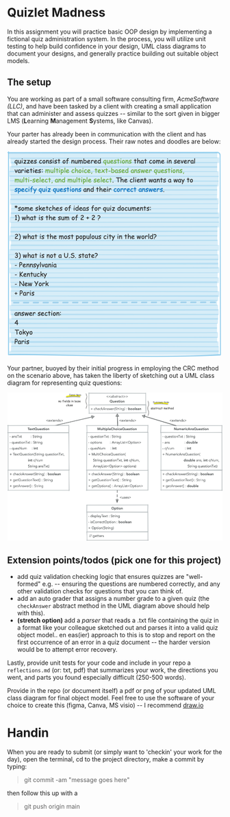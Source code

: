 # Quizlet Madness

In this assignment you will practice basic OOP design by implementing a
fictional quiz administration system. In the process, you will utilize unit 
testing to help build confidence in your design, UML class diagrams to document 
your designs, and generally practice building out suitable object models.

## The setup

You are working as part of a small software consulting firm, *AcmeSoftware (LLC)*,
and have been tasked by a client with creating a small application that can 
administer and assess quizzes -- similar to the sort given in bigger LMS 
(**L**earning **M**anagement **S**ystems, like Canvas).

Your parter has already been in communication with the client and has already 
started the design process. Their raw notes and doodles are below:

![scenario-notes](img/scenario.png)

Your partner, buoyed by their initial progress in employing the CRC method on 
the scenario above, has taken the liberty of sketching out a UML class diagram
for representing quiz questions:

![quiz-questions](img/uml.png)

## Extension points/todos (pick one for this project)

* add quiz validation checking logic that ensures quizzes are "well-formed" e.g.
-- ensuring the questions are numbered correctly, and any other validation checks
for questions that you can think of.
* add an auto grader that assigns a number grade to a given quiz 
(the `checkAnswer` abstract method in the UML diagram above should help with 
this).
* **(stretch option)** add a *parser* that reads a .txt file containing the quiz 
in a format like your colleague sketched out and parses it into a valid quiz 
object model.. en eas(ier) approach to this is to stop and report on the first 
occurrence of an error in a quiz document -- the harder version would be to 
attempt error recovery.

Lastly, provide unit tests for your code and include in your repo a 
`reflections.md` (or: txt, pdf) that summarizes your work, the directions you 
went, and parts you found especially difficult (250-500 words). 

Provide in the repo (or document itself) a pdf or png of your updated UML class 
diagram for final object model. Feel free to use the  software of your choice to create this 
(figma, Canva, MS visio) -- I recommend [draw.io](https://app.diagrams.net/)

# Handin

When you are ready to submit (or simply want to 'checkin' your work for the day), 
open the terminal, cd to the project directory, make a commit by typing:

> git commit -am "message goes here"

then follow this up with a

> git push origin main
